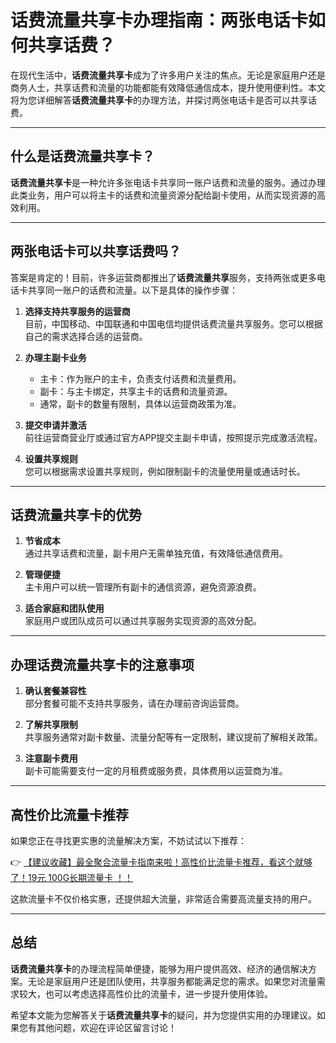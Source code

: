 # 话费流量共享卡办理指南：两张电话卡如何共享话费？

在现代生活中，**话费流量共享卡**成为了许多用户关注的焦点。无论是家庭用户还是商务人士，共享话费和流量的功能都能有效降低通信成本，提升使用便利性。本文将为您详细解答**话费流量共享卡**的办理方法，并探讨两张电话卡是否可以共享话费。

---

## 什么是话费流量共享卡？

**话费流量共享卡**是一种允许多张电话卡共享同一账户话费和流量的服务。通过办理此类业务，用户可以将主卡的话费和流量资源分配给副卡使用，从而实现资源的高效利用。

---

## 两张电话卡可以共享话费吗？

答案是肯定的！目前，许多运营商都推出了**话费流量共享**服务，支持两张或更多电话卡共享同一账户的话费和流量。以下是具体的操作步骤：

1. **选择支持共享服务的运营商**  
   目前，中国移动、中国联通和中国电信均提供话费流量共享服务。您可以根据自己的需求选择合适的运营商。

2. **办理主副卡业务**  
   - 主卡：作为账户的主卡，负责支付话费和流量费用。  
   - 副卡：与主卡绑定，共享主卡的话费和流量资源。  
   - 通常，副卡的数量有限制，具体以运营商政策为准。

3. **提交申请并激活**  
   前往运营商营业厅或通过官方APP提交主副卡申请，按照提示完成激活流程。

4. **设置共享规则**  
   您可以根据需求设置共享规则，例如限制副卡的流量使用量或通话时长。

---

## 话费流量共享卡的优势

1. **节省成本**  
   通过共享话费和流量，副卡用户无需单独充值，有效降低通信费用。

2. **管理便捷**  
   主卡用户可以统一管理所有副卡的通信资源，避免资源浪费。

3. **适合家庭和团队使用**  
   家庭用户或团队成员可以通过共享服务实现资源的高效分配。

---

## 办理话费流量共享卡的注意事项

1. **确认套餐兼容性**  
   部分套餐可能不支持共享服务，请在办理前咨询运营商。

2. **了解共享限制**  
   共享服务通常对副卡数量、流量分配等有一定限制，建议提前了解相关政策。

3. **注意副卡费用**  
   副卡可能需要支付一定的月租费或服务费，具体费用以运营商为准。

---

## 高性价比流量卡推荐

如果您正在寻找更实惠的流量解决方案，不妨试试以下推荐：

👉 [【建议收藏】最全聚合流量卡指南来啦！高性价比流量卡推荐，看这个就够了！19元 100G长期流量卡 ！！](https://www.91haoka.cn/webapp/weixiaodian/index.html?shop_id=563381)

这款流量卡不仅价格实惠，还提供超大流量，非常适合需要高流量支持的用户。

---

## 总结

**话费流量共享卡**的办理流程简单便捷，能够为用户提供高效、经济的通信解决方案。无论是家庭用户还是团队使用，共享服务都能满足您的需求。如果您对流量需求较大，也可以考虑选择高性价比的流量卡，进一步提升使用体验。

希望本文能为您解答关于**话费流量共享卡**的疑问，并为您提供实用的办理建议。如果您有其他问题，欢迎在评论区留言讨论！
